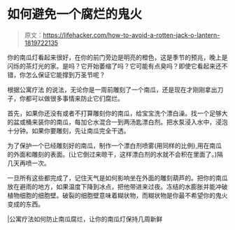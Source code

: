 # 如何避免一个腐烂的鬼火

> 原文：<https://lifehacker.com/how-to-avoid-a-rotten-jack-o-lantern-1819722135>

你的南瓜灯看起来很好，在你的前门旁边是明亮的橙色，这是季节的预兆，晚上是闪烁的茶灯光的家。是吗？它开始萎缩了吗？它可能有点臭吗？即使它看起来还不错，你怎么保证它能撑到万圣节呢？



根据公寓疗法 的说法，无论你是一周前雕刻了一个南瓜，还是现在才刚刚拿出刀子，你都可以做很多事情来防止它们腐烂。

首先，如果你还没有或者不打算雕刻你的南瓜，给宝宝洗个漂白澡。找一个足够大的盆或桶来装你的南瓜，每加仑水混合一到两汤匙漂白剂。把水泵浸入水中，浸泡十分钟。如果你要雕刻，先让南瓜完全干透。

为了保护一个已经雕刻好的南瓜，制作一个漂白剂喷雾(用同样的比例),用在南瓜的外面和雕刻的表面。(让它倒过来晾干，这样漂白剂的水就不会积在里面了。)隔几天再喷一次。

一旦所有这些都完成了，记住天气是如何影响坐在外面的雕刻葫芦的。把你的南瓜放在避雨的地方，如果温度下降到冰点，把他带进来过夜。冻结的水膨胀并能冲破植物细胞的细胞壁。破裂的细胞壁意味着糊状物，而糊状物是你最不希望你的鬼火变成的东西。

|公寓疗法如何防止南瓜腐烂，让你的南瓜灯保持几周新鲜
